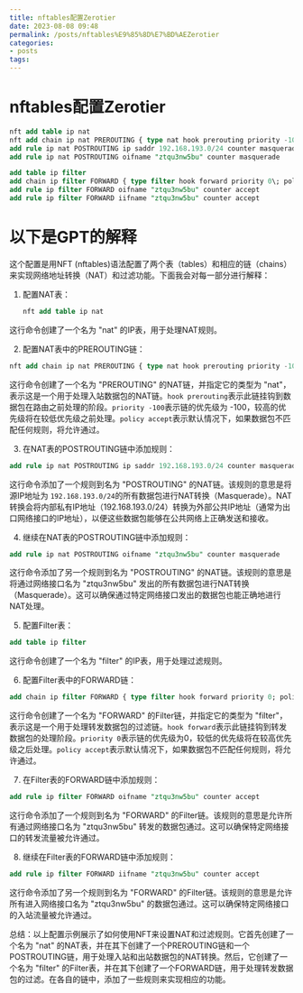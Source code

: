 ```yaml
---
title: nftables配置Zerotier
date: 2023-08-08 09:48
permalink: /posts/nftables%E9%85%8D%E7%BD%AEZerotier
categories:
- posts
tags: 
---
```

# nftables配置Zerotier

```sql
nft add table ip nat
nft add chain ip nat PREROUTING { type nat hook prerouting priority -100\; policy accept\; }
add rule ip nat POSTROUTING ip saddr 192.168.193.0/24 counter masquerade
add rule ip nat POSTROUTING oifname "ztqu3nw5bu" counter masquerade

add table ip filter
add chain ip filter FORWARD { type filter hook forward priority 0\; policy accept\; }
add rule ip filter FORWARD oifname "ztqu3nw5bu" counter accept
add rule ip filter FORWARD iifname "ztqu3nw5bu" counter accept
```

# 以下是GPT的解释

这个配置是用NFT (nftables)语法配置了两个表（tables）和相应的链（chains）来实现网络地址转换（NAT）和过滤功能。下面我会对每一部分进行解释：

1. 配置NAT表：

    ```sql
    nft add table ip nat
    ```

这行命令创建了一个名为 "nat" 的IP表，用于处理NAT规则。

2. 配置NAT表中的PREROUTING链：

```sql
nft add chain ip nat PREROUTING { type nat hook prerouting priority -100; policy accept; }
```

这行命令创建了一个名为 "PREROUTING" 的NAT链，并指定它的类型为 "nat"，表示这是一个用于处理入站数据包的NAT链。`hook prerouting`​表示此链挂钩到数据包在路由之前处理的阶段。`priority -100`​表示链的优先级为 -100，较高的优先级将在较低优先级之前处理。`policy accept`​表示默认情况下，如果数据包不匹配任何规则，将允许通过。

3. 在NAT表的POSTROUTING链中添加规则：

```sql
add rule ip nat POSTROUTING ip saddr 192.168.193.0/24 counter masquerade
```

这行命令添加了一个规则到名为 "POSTROUTING" 的NAT链。该规则的意思是将源IP地址为 `192.168.193.0/24`​ 的所有数据包进行NAT转换（Masquerade）。NAT转换会将内部私有IP地址（192.168.193.0/24）转换为外部公共IP地址（通常为出口网络接口的IP地址），以便这些数据包能够在公共网络上正确发送和接收。

4. 继续在NAT表的POSTROUTING链中添加规则：

```sql
add rule ip nat POSTROUTING oifname "ztqu3nw5bu" counter masquerade
```

这行命令添加了另一个规则到名为 "POSTROUTING" 的NAT链。该规则的意思是将通过网络接口名为 "ztqu3nw5bu" 发出的所有数据包进行NAT转换（Masquerade）。这可以确保通过特定网络接口发出的数据包也能正确地进行NAT处理。

5. 配置Filter表：

```sql
add table ip filter
```

这行命令创建了一个名为 "filter" 的IP表，用于处理过滤规则。

6. 配置Filter表中的FORWARD链：

```sql
add chain ip filter FORWARD { type filter hook forward priority 0; policy accept; }
```

这行命令创建了一个名为 "FORWARD" 的Filter链，并指定它的类型为 "filter"，表示这是一个用于处理转发数据包的过滤链。`hook forward`​表示此链挂钩到转发数据包的处理阶段。`priority 0`​表示链的优先级为0，较低的优先级将在较高优先级之后处理。`policy accept`​表示默认情况下，如果数据包不匹配任何规则，将允许通过。

7. 在Filter表的FORWARD链中添加规则：

```sql
add rule ip filter FORWARD oifname "ztqu3nw5bu" counter accept
```

这行命令添加了一个规则到名为 "FORWARD" 的Filter链。该规则的意思是允许所有通过网络接口名为 "ztqu3nw5bu" 转发的数据包通过。这可以确保特定网络接口的转发流量被允许通过。

8. 继续在Filter表的FORWARD链中添加规则：

```sql
add rule ip filter FORWARD iifname "ztqu3nw5bu" counter accept
```

这行命令添加了另一个规则到名为 "FORWARD" 的Filter链。该规则的意思是允许所有进入网络接口名为 "ztqu3nw5bu" 的数据包通过。这可以确保特定网络接口的入站流量被允许通过。

总结：以上配置示例展示了如何使用NFT来设置NAT和过滤规则。它首先创建了一个名为 "nat" 的NAT表，并在其下创建了一个PREROUTING链和一个POSTROUTING链，用于处理入站和出站数据包的NAT转换。然后，它创建了一个名为 "filter" 的Filter表，并在其下创建了一个FORWARD链，用于处理转发数据包的过滤。在各自的链中，添加了一些规则来实现相应的功能。
